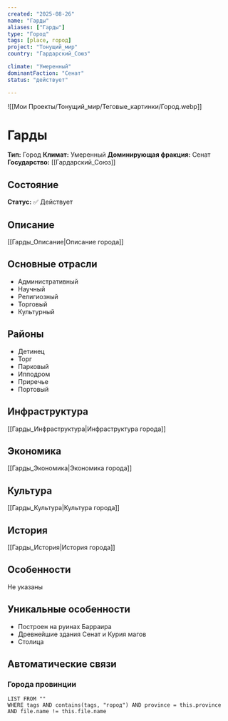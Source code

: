 ```yaml
---
created: "2025-08-26"
name: "Гарды"
aliases: ["Гарды"]
type: "Город"
tags: [place, город]
project: "Тонущий_мир"
country: "Гардарский_Союз"

climate: "Умеренный"
dominantFaction: "Сенат"
status: "действует"

---
```


![[Мои Проекты/Тонущий_мир/Теговые_картинки/Город.webp]]

# Гарды

**Тип:** Город
**Климат:** Умеренный
**Доминирующая фракция:** Сенат
**Государство:** [[Гардарский_Союз]]


## Состояние


**Статус:** ✅ Действует



## Описание
[[Гарды_Описание|Описание города]]



## Основные отрасли
- Административный
- Научный
- Религиозный
- Торговый
- Культурный

## Районы
- Детинец
- Торг
- Парковый
- Ипподром
- Приречье
- Портовый

## Инфраструктура
[[Гарды_Инфраструктура|Инфраструктура города]]


## Экономика
[[Гарды_Экономика|Экономика города]]


## Культура
[[Гарды_Культура|Культура города]]



## История
[[Гарды_История|История города]]


## Особенности
Не указаны

## Уникальные особенности
- Построен на руинах Барраира
- Древнейшие здания Сенат и Курия магов
- Столица

## Автоматические связи

### Города провинции
```dataview
LIST FROM ""
WHERE tags AND contains(tags, "город") AND province = this.province AND file.name != this.file.name
```

